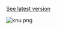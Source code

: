 [See latest version](http://maieutiquer.com/s/konsept/)

![knu.png](https://bitbucket.org/repo/9M468q/images/767593802-knu.png)